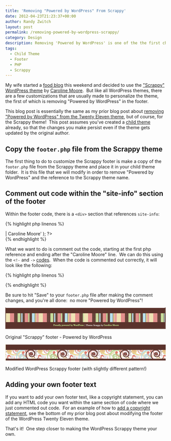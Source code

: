 ```yaml
---
title: 'Removing "Powered by WordPress" From Scrappy'
date: 2012-04-23T21:23:37+00:00
author: Randy Zwitch
layout: post
permalink: /removing-powered-by-wordpress-scrappy/
category: Design
description: Removing 'Powered by WordPress' is one of the the first changes that I make to any theme I install. All it takes is a simple footer change.
tags:
  - Child Theme
  - Footer
  - PHP
  - Scrappy
---
```

My wife started a <a title="Zwitchen.com | What's Cookin'?" href="http://zwitchen.com" target="_blank">food blog</a> this weekend and decided to use the <a title="Scrappy WordPress theme" href="http://wordpress.org/extend/themes/scrappy" target="_blank">"Scrappy" WordPress theme</a> by <a href="http://carolinethemes.com/2011/11/04/scrappy/" target="_blank">Caroline Moore</a>.  But like all WordPress themes, there are a few customizations that are usually made to personalize the theme, the first of which is removing "Powered by WordPress" in the footer.

This blog post is essentially the same as my prior blog post about <a title="Removing Powered by WordPress from Twenty Eleven theme" href="http://randyzwitch.com/removing-powered-by-wordpress-twenty-eleven/" target="_blank">removing "Powered by WordPress" from the Twenty Eleven theme</a>, but of course, for the Scrappy theme!  This post assumes you've created a <a title="Creating a WordPress child theme" href="http://randyzwitch.com/twenty-eleven-child-theme-creating-css-file/" target="_blank">child theme</a> already, so that the changes you make persist even if the theme gets updated by the original author.

## Copy the `footer.php` file from the Scrappy theme

The first thing to do to customize the Scrappy footer is make a copy of the `footer.php` file from the Scrappy theme and place it in your child theme folder.  It is this file that we will modify in order to remove "Powered by WordPress" and the reference to the Scrappy theme name.

## Comment out code within the "site-info" section of the footer

Within the footer code, there is a `<div>` section that references `site-info`:

{% highlight php linenos %}
<div>
         <?php do_action( 'scrappy_credits' ); ?>
            <a href="<?php echo esc_url( __( 'http://wordpress.org/', 'scrappy' ) ); ?>" title="<?php esc_attr_e( 'A Semantic Personal Publishing Platform', 'scrappy' ); ?>" rel="generator"><?php printf( __( 'Proudly powered by %s', 'scrappy' ), 'WordPress' ); ?></a>
            <span> | </span>
            <?php printf( __( 'Theme: %1$s by %2$s', 'scrappy' ), 'Scrappy', '<a href="http://carolinemoore.net/" rel="designer">Caroline Moore</a>' ); ?>
        </div><!-- .site-info -->
{% endhighlight %}

What we want to do is comment out the code, starting at the first php reference and ending after the "Caroline Moore" line.  We can do this using the `<!-` and `->` <a title="HTML Tag Comments article" href="http://www.w3schools.com/tags/tag_comment.asp" target="_blank">codes</a>.  When the code is commented out correctly, it will look like the following:

{% highlight php linenos %}
<!--        <?php do_action( 'scrappy_credits' ); ?>
            <a href="<?php echo esc_url( __( 'http://wordpress.org/', 'scrappy' ) ); ?>" title="<?php esc_attr_e( 'A Semantic Personal Publishing Platform', 'scrappy' ); ?>" rel="generator"><?php printf( __( 'Proudly powered by %s', 'scrappy' ), 'WordPress' ); ?></a>
            <span> | </span>
            <?php printf( __( 'Theme: %1$s by %2$s', 'scrappy' ), 'Scrappy', '<a href="http://carolinemoore.net/" rel="designer">Caroline Moore</a>' ); ?> -->
{% endhighlight %}

Be sure to hit "Save" to your `footer.php` file after making the comment changes, and you're all done:  no more "Powered by WordPress"!

![wordpress-scrappy-footer-original](/wp-content/uploads/2012/04/wordpress-scrappy-footer-original.png)

<p class="wp-caption-text">
Original "Scrappy" footer - Powered by WordPress
</p>

![WordPress Scrappy footer modified](/wp-content/uploads/2012/04/wordpress-scrappy-footer-modified.png)

<p class="wp-caption-text">
Modified WordPress Scrappy footer (with slightly different pattern!)
</p>

## Adding your own footer text

If you want to add your own footer text, like a copyright statement, you can add any HTML code you want within the same section of code where we just commented out code.  For an example of how to <a href="http://randyzwitch.com/removing-powered-by-wordpress-twenty-eleven/" target="_blank">add a copyright statement</a>, see the bottom of my prior blog post about modifying the footer of the WordPress Twenty Eleven theme.

That's it!  One step closer to making the WordPress Scrappy theme your own.
